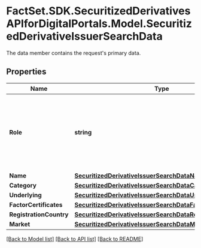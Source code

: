 # FactSet.SDK.SecuritizedDerivativesAPIforDigitalPortals.Model.SecuritizedDerivativeIssuerSearchData
The data member contains the request's primary data.

## Properties

Name | Type | Description | Notes
------------ | ------------- | ------------- | -------------
**Role** | **string** | Specify whether legal entities in the role of an issuer or in the role of an issuer group are returned. | [optional] [default to RoleEnum.IssuerGroup]
**Name** | [**SecuritizedDerivativeIssuerSearchDataName**](SecuritizedDerivativeIssuerSearchDataName.md) |  | [optional] 
**Category** | [**SecuritizedDerivativeIssuerSearchDataCategory**](SecuritizedDerivativeIssuerSearchDataCategory.md) |  | [optional] 
**Underlying** | [**SecuritizedDerivativeIssuerSearchDataUnderlying**](SecuritizedDerivativeIssuerSearchDataUnderlying.md) |  | [optional] 
**FactorCertificates** | [**SecuritizedDerivativeIssuerSearchDataFactorCertificates**](SecuritizedDerivativeIssuerSearchDataFactorCertificates.md) |  | [optional] 
**RegistrationCountry** | [**SecuritizedDerivativeIssuerSearchDataRegistrationCountry**](SecuritizedDerivativeIssuerSearchDataRegistrationCountry.md) |  | [optional] 
**Market** | [**SecuritizedDerivativeIssuerSearchDataMarket**](SecuritizedDerivativeIssuerSearchDataMarket.md) |  | [optional] 

[[Back to Model list]](../README.md#documentation-for-models) [[Back to API list]](../README.md#documentation-for-api-endpoints) [[Back to README]](../README.md)

